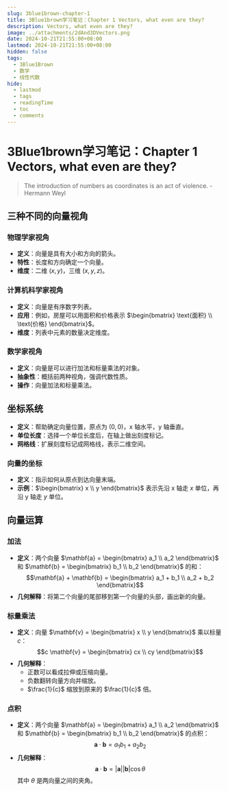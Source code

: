 ```yaml
---
slug: 3blue1brown-chapter-1
title: 3Blue1brown学习笔记：Chapter 1 Vectors, what even are they?
description: Vectors, what even are they?
image: ../attachments/2dAnd3DVectors.png
date: 2024-10-21T21:55:00+08:00
lastmod: 2024-10-21T21:55:00+08:00
hidden: false
tags:
  - 3Blue1Brown
  - 数学
  - 线性代数
hide:
  - lastmod
  - tags
  - readingTime
  - toc
  - comments
---
```


# 3Blue1brown学习笔记：Chapter 1 Vectors, what even are they?  

>The introduction of numbers as coordinates is an act of violence.
>-Hermann Weyl

## 三种不同的向量视角

### 物理学家视角
- **定义**：向量是具有大小和方向的箭头。
- **特性**：长度和方向确定一个向量。
- **维度**：二维 $(x, y)$，三维 $(x, y, z)$。

### 计算机科学家视角
- **定义**：向量是有序数字列表。
- **应用**：例如，房屋可以用面积和价格表示 $\begin{bmatrix} \text{面积} \\ \text{价格} \end{bmatrix}$。
- **维度**：列表中元素的数量决定维度。

### 数学家视角
- **定义**：向量是可以进行加法和标量乘法的对象。
- **抽象性**：概括前两种视角，强调代数性质。
- **操作**：向量加法和标量乘法。

## 坐标系统

- **定义**：帮助确定向量位置，原点为 $(0, 0)$，x 轴水平，y 轴垂直。
- **单位长度**：选择一个单位长度后，在轴上做出刻度标记。
- **网格线**：扩展刻度标记成网格线，表示二维空间。

### 向量的坐标
- **定义**：指示如何从原点到达向量末端。
- **示例**：$\begin{bmatrix} x \\ y \end{bmatrix}$ 表示先沿 x 轴走 $x$ 单位，再沿 y 轴走 $y$ 单位。

## 向量运算

### 加法
- **定义**：两个向量 $\mathbf{a} = \begin{bmatrix} a_1 \\ a_2 \end{bmatrix}$ 和 $\mathbf{b} = \begin{bmatrix} b_1 \\ b_2 \end{bmatrix}$ 的和：
  $$\mathbf{a} + \mathbf{b} = \begin{bmatrix} a_1 + b_1 \\ a_2 + b_2 \end{bmatrix}$$
- **几何解释**：将第二个向量的尾部移到第一个向量的头部，画出新的向量。

### 标量乘法
- **定义**：向量 $\mathbf{v} = \begin{bmatrix} x \\ y \end{bmatrix}$ 乘以标量 $c$：
  $$c \mathbf{v} = \begin{bmatrix} cx \\ cy \end{bmatrix}$$
- **几何解释**：
  - 正数可以看成拉伸或压缩向量。
  - 负数翻转向量方向并缩放。
  - $\frac{1}{c}$ 缩放到原来的 $\frac{1}{c}$ 倍。

### 点积
- **定义**：两个向量 $\mathbf{a} = \begin{bmatrix} a_1 \\ a_2 \end{bmatrix}$ 和 $\mathbf{b} = \begin{bmatrix} b_1 \\ b_2 \end{bmatrix}$ 的点积：
  $$\mathbf{a} \cdot \mathbf{b} = a_1 b_1 + a_2 b_2$$
- **几何解释**：
  $$\mathbf{a} \cdot \mathbf{b} = |\mathbf{a}| |\mathbf{b}| \cos{\theta}$$
  其中 $\theta$ 是两向量之间的夹角。  
    
    

